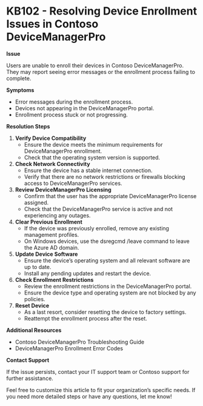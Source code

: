 <title>
---
title: KB102 - Resolving Device Enrollment Issues in Contoso DeviceManagerPro
---
</title>

# KB102 - Resolving Device Enrollment Issues in Contoso DeviceManagerPro

**Issue**

Users are unable to enroll their devices in Contoso DeviceManagerPro. They may report seeing error messages or the enrollment process failing to complete.

**Symptoms**

-   Error messages during the enrollment process.
-   Devices not appearing in the DeviceManagerPro portal.
-   Enrollment process stuck or not progressing.

**Resolution Steps**

1.  **Verify Device Compatibility**
    -   Ensure the device meets the minimum requirements for DeviceManagerPro enrollment.
    -   Check that the operating system version is supported.
2.  **Check Network Connectivity**
    -   Ensure the device has a stable internet connection.
    -   Verify that there are no network restrictions or firewalls blocking access to DeviceManagerPro services.
3.  **Review DeviceManagerPro Licensing**
    -   Confirm that the user has the appropriate DeviceManagerPro license assigned.
    -   Check that the DeviceManagerPro service is active and not experiencing any outages.
4.  **Clear Previous Enrollment**
    -   If the device was previously enrolled, remove any existing management profiles.
    -   On Windows devices, use the dsregcmd /leave command to leave the Azure AD domain.
5.  **Update Device Software**
    -   Ensure the device’s operating system and all relevant software are up to date.
    -   Install any pending updates and restart the device.
6.  **Check Enrollment Restrictions**
    -   Review the enrollment restrictions in the DeviceManagerPro portal.
    -   Ensure the device type and operating system are not blocked by any policies.
7.  **Reset Device**
    -   As a last resort, consider resetting the device to factory settings.
    -   Reattempt the enrollment process after the reset.

**Additional Resources**

-   Contoso DeviceManagerPro Troubleshooting Guide
-   DeviceManagerPro Enrollment Error Codes

**Contact Support**

If the issue persists, contact your IT support team or Contoso support for further assistance.

Feel free to customize this article to fit your organization’s specific needs. If you need more detailed steps or have any questions, let me know!
